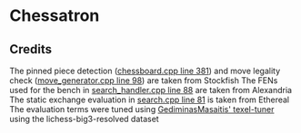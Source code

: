 # Chessatron


## Credits

The pinned piece detection ([chessboard.cpp line 381](src/chessboard.cpp#L381)) and move legality check ([move_generator.cpp line 98](src/move_generator.cpp#98)) are taken from Stockfish
The FENs used for the bench in [search_handler.cpp line 88](src/search_handler.cpp#L88) are taken from Alexandria
The static exchange evaluation in [search.cpp line 81](src/search.cpp#L81) is taken from Ethereal
The evaluation terms were tuned using [GediminasMasaitis' texel-tuner](https://github.com/GediminasMasaitis/texel-tuner) using the lichess-big3-resolved dataset